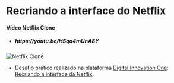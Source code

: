 <h1>Recriando a interface do Netflix</h1>

<h4>Vídeo Netflix Clone</h4>
<ul>
  <li>
   <h5>https://youtu.be/HSqa4mUnA8Y</h5>
 </li>
</ul>



 
![Netflix Clone](https://i.makeagif.com/media/1-09-2021/YCw5ab.gif)
 
- Desafio prático realizado na plataforma [Digital Innovation One](https://web.digitalinnovation.one/home "Digital Innovation One"): [Recriando a interface da Netflix](https://web.digitalinnovation.one/project/recriando-a-interface-do-netflix/learning/d75bfc6e-a532-47d9-a18d-b5b6c43a660e?back=/track/everis-fullstack-developer&bootcamp_id=4783a045-fcd6-4074-b5b7-4e85cab84888).




 
 
